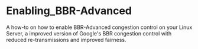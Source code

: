 # Enabling_BBR-Advanced
A how-to on how to enable BBR-Advanced congestion control on your Linux Server, a improved version of Google's BBR congestion control with reduced re-transmissions and improved fairness.
